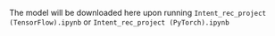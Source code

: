 The model will be downloaded here upon running `Intent_rec_project (TensorFlow).ipynb` or `Intent_rec_project (PyTorch).ipynb`